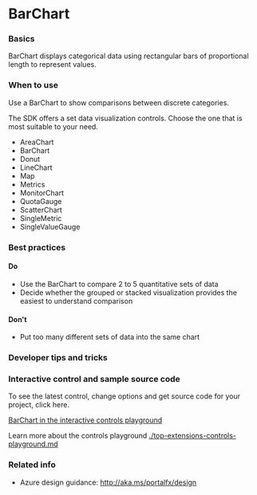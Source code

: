 ﻿# BarChart

 
<a name="basics"></a>
### Basics
BarChart displays categorical data using rectangular bars of proportional length to represent values.


<!-- TODO get an IMAGE to embed here -->

<!-- TODO get an SAMPLE CODE to embed here -->

 
<a name="when-to-use"></a>
### When to use
Use a BarChart to show comparisons between discrete categories.

The SDK offers a set data visualization controls.  Choose the one that is most suitable to your need.
* AreaChart
* BarChart
* Donut
* LineChart
* Map
* Metrics
* MonitorChart
* QuotaGauge
* ScatterChart
* SingleMetric
* SingleValueGauge


 
<a name="best-practices"></a>
### Best practices


<a name="best-practices-do"></a>
#### Do

* Use the BarChart to compare 2 to 5 quantitative sets of data
* Decide whether the grouped or stacked visualization provides the easiest to understand comparison


<a name="best-practices-don-t"></a>
#### Don&#39;t

* Put too many different sets of data into the same chart



 
<a name="developer-tips-and-tricks"></a>
### Developer tips and tricks



<a name="interactive-control-and-sample-source-code"></a>
### Interactive control and sample source code
To see the latest control, change options and get source code for your project, click here.

<a href="https://ms.portal.azure.com/?Microsoft_Azure_Playground=true#blade/Microsoft_Azure_Playground/ControlsIndexBlade/BarChart_create_Playground" target="_blank">BarChart in the interactive controls playground</a>

Learn more about the controls playground [./top-extensions-controls-playground.md](./top-extensions-controls-playground.md)

 
<a name="related-info"></a>
### Related info

* Azure design guidance:  http://aka.ms/portalfx/design


